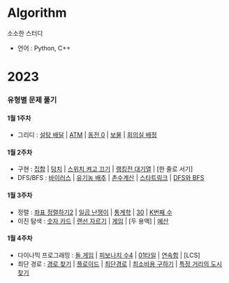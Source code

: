 # Algorithm
소소한 스터디
- 언어 : Python, C++

# 2023

### 유형별 문제 풀기
#### 1월 1주차
- 그리디 : [설탕 배달](https://github.com/chaeyeon0101/Algorithm/tree/main/%EB%B0%B1%EC%A4%80/Silver/2839.%E2%80%85%EC%84%A4%ED%83%95%E2%80%85%EB%B0%B0%EB%8B%AC) | [ATM](https://github.com/chaeyeon0101/Algorithm/tree/main/%EB%B0%B1%EC%A4%80/Silver/11399.%E2%80%85ATM) | [동전 0](https://github.com/chaeyeon0101/Algorithm/tree/main/%EB%B0%B1%EC%A4%80/Silver/11047.%E2%80%85%EB%8F%99%EC%A0%84%E2%80%850) | [보물](https://github.com/chaeyeon0101/Algorithm/tree/main/%EB%B0%B1%EC%A4%80/Silver/1026.%E2%80%85%EB%B3%B4%EB%AC%BC) | [회의실 배정](https://github.com/chaeyeon0101/Algorithm/tree/main/%EB%B0%B1%EC%A4%80/Silver/1931.%E2%80%85%ED%9A%8C%EC%9D%98%EC%8B%A4%E2%80%85%EB%B0%B0%EC%A0%95)
#### 1월 2주차
- 구현 : [집합](https://github.com/chaeyeon0101/Algorithm/tree/main/%EB%B0%B1%EC%A4%80/Silver/11723.%E2%80%85%EC%A7%91%ED%95%A9) | [덩치](https://github.com/chaeyeon0101/Algorithm/tree/main/%EB%B0%B1%EC%A4%80/Silver/7568.%E2%80%85%EB%8D%A9%EC%B9%98) | [스위치 켜고 끄기](https://github.com/chaeyeon0101/Algorithm/tree/main/%EB%B0%B1%EC%A4%80/Silver/1244.%E2%80%85%EC%8A%A4%EC%9C%84%EC%B9%98%E2%80%85%EC%BC%9C%EA%B3%A0%E2%80%85%EB%81%84%EA%B8%B0) | [랭킹전 대기열](https://github.com/chaeyeon0101/Algorithm/tree/main/%EB%B0%B1%EC%A4%80/Silver/20006.%E2%80%85%EB%9E%AD%ED%82%B9%EC%A0%84%E2%80%85%EB%8C%80%EA%B8%B0%EC%97%B4) | [한 줄로 서기]
- DFS/BFS : [바이러스](https://github.com/chaeyeon0101/Algorithm/tree/main/%EB%B0%B1%EC%A4%80/Silver/2606.%E2%80%85%EB%B0%94%EC%9D%B4%EB%9F%AC%EC%8A%A4) | [유기농 배추](https://github.com/chaeyeon0101/Algorithm/tree/main/%EB%B0%B1%EC%A4%80/Silver/1012.%E2%80%85%EC%9C%A0%EA%B8%B0%EB%86%8D%E2%80%85%EB%B0%B0%EC%B6%94) | [촌수계산](https://github.com/chaeyeon0101/Algorithm/tree/main/%EB%B0%B1%EC%A4%80/Silver/2644.%E2%80%85%EC%B4%8C%EC%88%98%EA%B3%84%EC%82%B0) | [스타트링크](https://github.com/chaeyeon0101/Algorithm/tree/main/%EB%B0%B1%EC%A4%80/Silver/5014.%E2%80%85%EC%8A%A4%ED%83%80%ED%8A%B8%EB%A7%81%ED%81%AC) | [DFS와 BFS](https://github.com/chaeyeon0101/Algorithm/tree/main/%EB%B0%B1%EC%A4%80/Silver/1260.%E2%80%85DFS%EC%99%80%E2%80%85BFS)
#### 1월 3주차
- 정렬 : [좌표 정렬하기2](https://github.com/chaeyeon0101/Algorithm/tree/main/%EB%B0%B1%EC%A4%80/Silver/11651.%E2%80%85%EC%A2%8C%ED%91%9C%E2%80%85%EC%A0%95%EB%A0%AC%ED%95%98%EA%B8%B0%E2%80%852) | [일곱 난쟁이](https://github.com/chaeyeon0101/Algorithm/tree/main/%EB%B0%B1%EC%A4%80/Bronze/2309.%E2%80%85%EC%9D%BC%EA%B3%B1%E2%80%85%EB%82%9C%EC%9F%81%EC%9D%B4) | [통계학](https://github.com/chaeyeon0101/Algorithm/tree/main/%EB%B0%B1%EC%A4%80/Silver/2108.%E2%80%85%ED%86%B5%EA%B3%84%ED%95%99) | [30](https://github.com/chaeyeon0101/Algorithm/tree/main/%EB%B0%B1%EC%A4%80/Silver/10610.%E2%80%8530) | [K번째 수](https://github.com/chaeyeon0101/Algorithm/tree/main/%EB%B0%B1%EC%A4%80/Silver/11004.%E2%80%85K%EB%B2%88%EC%A7%B8%E2%80%85%EC%88%98)
- 이진 탐색 : [숫자 카드](https://github.com/chaeyeon0101/Algorithm/tree/main/%EB%B0%B1%EC%A4%80/Silver/10815.%E2%80%85%EC%88%AB%EC%9E%90%E2%80%85%EC%B9%B4%EB%93%9C) | [랜선 자르기](https://github.com/chaeyeon0101/Algorithm/tree/main/%EB%B0%B1%EC%A4%80/Silver/1654.%E2%80%85%EB%9E%9C%EC%84%A0%E2%80%85%EC%9E%90%EB%A5%B4%EA%B8%B0) | [게임](https://github.com/chaeyeon0101/Algorithm/tree/main/%EB%B0%B1%EC%A4%80/Silver/1072.%E2%80%85%EA%B2%8C%EC%9E%84) | [두 용액] | [예산](https://github.com/chaeyeon0101/Algorithm/tree/main/%EB%B0%B1%EC%A4%80/Silver/2512.%E2%80%85%EC%98%88%EC%82%B0)
#### 1월 4주차
- 다이나믹 프로그래밍 : [돌 게임](https://github.com/chaeyeon0101/Algorithm/tree/main/%EB%B0%B1%EC%A4%80/Silver/9655.%E2%80%85%EB%8F%8C%E2%80%85%EA%B2%8C%EC%9E%84) | [피보나치 수4](https://github.com/chaeyeon0101/Algorithm/tree/main/%EB%B0%B1%EC%A4%80/Silver/10826.%E2%80%85%ED%94%BC%EB%B3%B4%EB%82%98%EC%B9%98%E2%80%85%EC%88%98%E2%80%854) | [01타일](https://github.com/chaeyeon0101/Algorithm/tree/main/%EB%B0%B1%EC%A4%80/Silver/1904.%E2%80%8501%ED%83%80%EC%9D%BC) | [연속합](https://github.com/chaeyeon0101/Algorithm/tree/main/%EB%B0%B1%EC%A4%80/Silver/1912.%E2%80%85%EC%97%B0%EC%86%8D%ED%95%A9) | [LCS]
- 최단 경로 : [경로 찾기](https://github.com/chaeyeon0101/Algorithm/tree/main/%EB%B0%B1%EC%A4%80/Silver/11403.%E2%80%85%EA%B2%BD%EB%A1%9C%E2%80%85%EC%B0%BE%EA%B8%B0) | [플로이드](https://github.com/chaeyeon0101/Algorithm/tree/main/%EB%B0%B1%EC%A4%80/Gold/11404.%E2%80%85%ED%94%8C%EB%A1%9C%EC%9D%B4%EB%93%9C) | [최단경로](https://github.com/chaeyeon0101/Algorithm/tree/main/%EB%B0%B1%EC%A4%80/Gold/1753.%E2%80%85%EC%B5%9C%EB%8B%A8%EA%B2%BD%EB%A1%9C) | [최소비용 구하기](https://github.com/chaeyeon0101/Algorithm/tree/main/%EB%B0%B1%EC%A4%80/Gold/1916.%E2%80%85%EC%B5%9C%EC%86%8C%EB%B9%84%EC%9A%A9%E2%80%85%EA%B5%AC%ED%95%98%EA%B8%B0) | [특정 거리의 도시 찾기](https://github.com/chaeyeon0101/Algorithm/tree/main/%EB%B0%B1%EC%A4%80/Silver/18352.%E2%80%85%ED%8A%B9%EC%A0%95%E2%80%85%EA%B1%B0%EB%A6%AC%EC%9D%98%E2%80%85%EB%8F%84%EC%8B%9C%E2%80%85%EC%B0%BE%EA%B8%B0)
